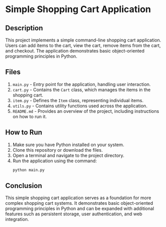 # Simple Shopping Cart Application

## Description

This project implements a simple command-line shopping cart application. Users can add items to the cart, view the cart, remove items from the cart, and checkout. The application demonstrates basic object-oriented programming principles in Python.

## Files

1. `main.py` - Entry point for the application, handling user interaction.
2. `cart.py` - Contains the `Cart` class, which manages the items in the shopping cart.
3. `item.py` - Defines the `Item` class, representing individual items.
4. `utils.py` - Contains utility functions used across the application.
5. `README.md` - Provides an overview of the project, including instructions on how to run it.

## How to Run

1. Make sure you have Python installed on your system.
2. Clone this repository or download the files.
3. Open a terminal and navigate to the project directory.
4. Run the application using the command:
    ```bash
    python main.py
    ```

## Conclusion

This simple shopping cart application serves as a foundation for more complex shopping cart systems. It demonstrates basic object-oriented programming principles in Python and can be expanded with additional features such as persistent storage, user authentication, and web integration.
